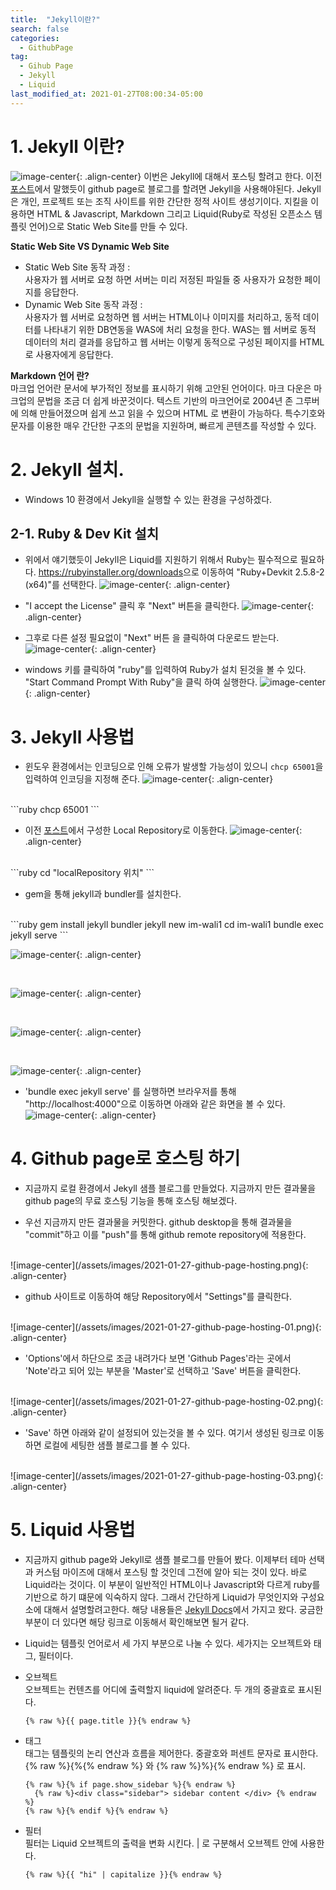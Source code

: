 ```yaml
---
title:  "Jekyll이란?"
search: false
categories:
  - GithubPage
tag:
  - Gihub Page
  - Jekyll
  - Liquid
last_modified_at: 2021-01-27T08:00:34-05:00
---
```



# 1. Jekyll 이란?
  ![image-center](/assets/images/2021-01-27-jekyll-logo.png){: .align-center}
  이번은 Jekyll에 대해서 포스팅 할려고 한다. 이전 <a href="/what-githubpage">포스트</a>에서 말했듯이 github page로 블로그를 할려면 Jekyll을 사용해야된다.
  Jekyll은 개인, 프로젝트 또는 조직 사이트를 위한 간단한 정적 사이트 생성기이다. 지킬을 이용하면 HTML & Javascript, Markdown 그리고 Liquid(Ruby로 작성된 오픈소스 템플릿 언어)으로 Static Web Site를 만들 수 있다.


**Static Web Site VS Dynamic Web Site**
  * Static Web Site 동작 과정 : <br/>
    사용자가 웹 서버로 요청 하면 서버는 미리 저정된 파일들 중 사용자가 요청한 페이지를 응답한다.
  * Dynamic Web Site 동작 과정 : <br/>
    사용자가 웹 서버로 요청하면 웹 서버는 HTML이나 이미지를 처리하고, 동적 데이터를 나타내기 위한 DB연동을 WAS에 처리 요청을 한다. WAS는 웹 서버로 동적 데이터의 처리 결과를 응답하고 웹 서버는 이렇게 동적으로 구성된 페이지를 HTML로 사용자에게 응답한다.



**Markdown 언어 란?** <br/>
  마크업 언어란 문서에 부가적인 정보를 표시하기 위해 고안된 언어이다. 마크 다운은 마크업의 문법을 조금 더 쉽게 바꾼것이다. 텍스트 기반의 마크언어로 2004년 존 그루버에 의해 만들어졌으며 쉽게 쓰고 읽을 수 있으며 HTML 로 변환이 가능하다. 특수기호와 문자를 이용한 매우 간단한 구조의 문법을 지원하며, 빠르게  콘텐츠를 작성할 수 있다.

# 2. Jekyll 설치.
* Windows 10 환경에서 Jekyll을 실행할 수 있는 환경을 구성하겠다.

## 2-1. Ruby & Dev Kit 설치
* 위에서 얘기했듯이 Jekyll은 Liquid를 지원하기 위해서 Ruby는 필수적으로 필요하다. <a href="https://rubyinstaller.org/downloads">https://rubyinstaller.org/downloads</a>으로 이동하여 "Ruby+Devkit 2.5.8-2 (x64)"를 선택한다.
![image-center](/assets/images/2021-01-27-ruby-devkit-install.png){: .align-center}

* "I accept the License" 클릭 후 "Next" 버튼을 클릭한다.
![image-center](/assets/images/2021-01-27-ruby-devkit-install-01.png){: .align-center}

* 그후로 다른 설정 필요없이 "Next" 버튼 을 클릭하여 다운로드 받는다.
![image-center](/assets/images/2021-01-27-ruby-devkit-install-02.png){: .align-center}

* windows 키를 클릭하여 "ruby"를 입력하여 Ruby가 설치 된것을 볼 수 있다. "Start Command Prompt With Ruby"을 클릭 하여 실행한다.
![image-center](/assets/images/2021-01-27-ruby-devkit-install-03.png){: .align-center}


# 3. Jekyll 사용법
* 윈도우 환경에서는 인코딩으로 인해 오류가 발생할 가능성이 있으니 `chcp 65001`을 입력하여 인코딩을 지정해 준다.
![image-center](/assets/images/2021-01-27-start-command-prompt-with-ruby-01.png){: .align-center}
<br/>
```ruby
chcp 65001
```

* 이전 <a href="/what-githubpage">포스트</a>에서 구성한 Local Repository로 이동한다.
![image-center](/assets/images/2021-01-27-start-command-prompt-with-ruby-02.png){: .align-center}
<br/>
```ruby
cd "localRepository 위치"
```

* gem을 통해 jekyll과 bundler를 설치한다.
<br/>
```ruby
gem install jekyll bundler
jekyll new im-wali1
cd im-wali1
bundle exec jekyll serve
```
<br/>

![image-center](/assets/images/2021-01-27-start-command-prompt-with-ruby-03.png){: .align-center}

<br/>

![image-center](/assets/images/2021-01-27-start-command-prompt-with-ruby-04.png){: .align-center}

<br/>

![image-center](/assets/images/2021-01-27-start-command-prompt-with-ruby-05.png){: .align-center}

<br/>

![image-center](/assets/images/2021-01-27-start-command-prompt-with-ruby-06.png){: .align-center}



* 'bundle exec jekyll serve' 를 실행하면 브라우저를 통해 "http://localhost:4000"으로 이동하면 아래와 같은 화면을 볼 수 있다.
![image-center](/assets/images/2021-01-27-start-command-prompt-with-ruby-07.png){: .align-center}


# 4. Github page로 호스팅 하기
* 지금까지 로컬 환경에서 Jekyll 샘플 블로그를 만들었다. 지금까지 만든 결과물을 github page의 무료 호스팅 기능을 통해 호스팅 해보겠다.

* 우선 지금까지 만든 결과물을 커밋한다. github desktop을 통해 결과물을 "commit"하고 이를 "push"를 통해 github remote repository에 적용한다.
<br/>
![image-center](/assets/images/2021-01-27-github-page-hosting.png){: .align-center}

* github 사이트로 이동하여 해당 Repository에서 "Settings"를 클릭한다.
<br/>
![image-center](/assets/images/2021-01-27-github-page-hosting-01.png){: .align-center}

* 'Options'에서 하단으로 조금 내려가다 보면 'Github Pages'라는 곳에서 'Note'라고 되어 있는 부분을 'Master'로 선택하고 'Save' 버튼을 클릭한다.
<br/>
![image-center](/assets/images/2021-01-27-github-page-hosting-02.png){: .align-center}


* 'Save' 하면 아래와 같이 설정되어 있는것을 볼 수 있다. 여기서 생성된 링크로 이동하면 로컬에 세팅한 샘플 블로그를 볼 수 있다.
<br/>
![image-center](/assets/images/2021-01-27-github-page-hosting-03.png){: .align-center}

# 5. Liquid 사용법
- 지금까지 github page와 Jekyll로 샘플 블로그를 만들어 봤다. 이제부터 테마 선택과 커스텀 마이즈에 대해서 포스팅 할 것인데 그전에 알아 되는 것이 있다.
바로 Liquid라는 것이다. 이 부분이 일반적인 HTML이나 Javascript와 다르게 ruby를 기반으로 하기 떄문에 익숙하지 않다. 그래서 간단하게 Liquid가 무엇인지와 구성요소에 대해서 설명할려고한다.
해당 내용들은 <a href="https://jekyllrb-ko.github.io/docs/">Jekyll Docs</a>에서 가지고 왔다. 궁금한 부분이 더 있다면 해당 링크로 이동해서 확인해보면 될거 같다.

* Liquid는 템플릿 언어로서 세 가지 부분으로 나눌 수 있다. 세가지는 오브젝트와 태그, 필터이다.
* 오브젝트<br/>
  오브젝트는 컨텐츠를 어디에 출력할지 liquid에 알려준다. 두 개의 중괄효로 표시된다.
  ```liquid
  {% raw %}{{ page.title }}{% endraw %}
  ```


* 태그 <br/>
  태그는 템플릿의 논리 연산과 흐름을 제어한다. 중괄호와 퍼센트 문자로 표시한다. {% raw %}{%{% endraw %}  와 {% raw %}%}{% endraw %} 로 표시.

  ```liquid
  {% raw %}{% if page.show_sidebar %}{% endraw %}
    {% raw %}<div class="sidebar"> sidebar content </div> {% endraw %}
  {% raw %}{% endif %}{% endraw %}
  ```


* 필터<br/>
  필터는 Liquid 오브젝트의 출력을 변화 시킨다. | 로 구분해서 오브젝트 안에 사용한다.
  ```liquid
  {% raw %}{{ "hi" | capitalize }}{% endraw %}
  ```
